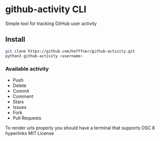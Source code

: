 # github-activity CLI
Simple tool for tracking GitHub user activity
## Install
```bash
git clone https://github.com/hefffner/github-activity.git
python3 github-activity <username>
```
### Available activity
- Push
- Delete
- Commit
- Comment
- Stars
- Issues
- Fork
- Pull Requests

To render urls properly you should have a terminal that supports OSC 8 hyperlinks
MIT License
